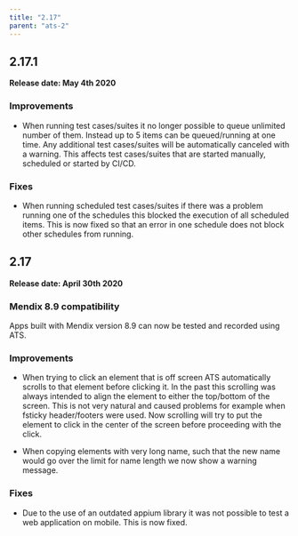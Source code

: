 ```yaml
---
title: "2.17"
parent: "ats-2"
---
```


## 2.17.1

**Release date: May 4th 2020**

### Improvements

* When running test cases/suites it no longer possible to queue unlimited number of them. Instead up to 5 items can be queued/running at one time. Any additional test cases/suites will be automatically canceled with a warning. This affects test cases/suites that are started manually, scheduled or started by CI/CD.

### Fixes

* When running scheduled test cases/suites if there was a problem running one of the schedules this blocked the execution of all scheduled items. This is now fixed so that an error in one schedule does not block other schedules from running.

## 2.17

**Release date: April 30th 2020**

### Mendix 8.9 compatibility

Apps built with Mendix version 8.9 can now be tested and recorded using ATS.

### Improvements

* When trying to click an element that is off screen ATS automatically scrolls to that element before clicking it. In the past this scrolling was always intended to align the element to either the top/bottom of the screen. This is not very natural and caused problems for example when fsticky header/footers were used.
Now scrolling will try to put the element to click in the center of the screen before proceeding with the click.

* When copying elements with very long name, such that the new name would go over the limit for name length we now show a warning message.

### Fixes

* Due to the use of an outdated appium library it was not possible to test a web application on mobile. This is now fixed.
